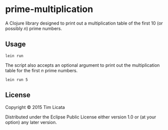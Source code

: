 # prime-multiplication

A Clojure library designed to print out a multiplication table of the
first 10 (or possibly _n_) prime numbers.

## Usage

```
lein run
```

The script also accepts an optional argument to print out the
multiplication table for the first _n_ prime numbers.

```
lein run 5
```

## License

Copyright © 2015 Tim Licata

Distributed under the Eclipse Public License either version 1.0 or (at
your option) any later version.
